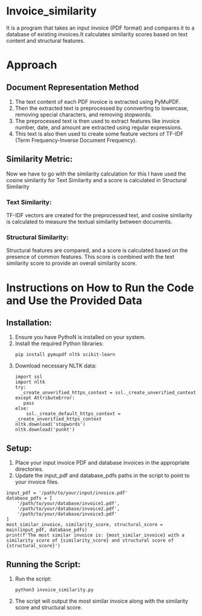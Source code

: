 # Invoice_similarity
It is a program that takes an input invoice (PDF format) and compares it to a database of existing invoices.It calculates similarity scores based on text content and structural features.

# Approach
## Document Representation Method
1. The text content of each PDF invoice is extracted using PyMuPDF.
2. Then the extracted text is preprocessed by connverting to lowercase, removing special characters, and removing stopwords.
3. The preprocessed text is then used to extract features like invoice number, date, and amount are extracted using regular expressions.
4. This text is also then used to create some feature vectors of TF-IDF (Term Frequency-Inverse Document Frequency).

## Similarity Metric:
Now we have to go with the similarity calculation for this I have used the cosine similarity for Text Similarity and a score is calculated in Structural Similarity
### Text Similarity:
TF-IDF vectors are created for the preprocessed text, and cosine similarity is calculated to measure the textual similarity between documents.
### Structural Similarity:
Structural features are compared, and a score is calculated based on the presence of common features. This score is combined with the text similarity score to provide an overall similarity score.

# Instructions on How to Run the Code and Use the Provided Data
## Installation:

1. Ensure you have PythoN is installed on your system.
2. Install the required Python libraries:
    ```
   pip install pymupdf nltk scikit-learn
    ```
3. Download necessary NLTK data:
   ```
   import ssl
   import nltk
   try:
     _create_unverified_https_context = ssl._create_unverified_context
   except AttributeError:
      pass
   else:
       ssl._create_default_https_context = _create_unverified_https_context
   nltk.download('stopwords')
   nltk.download('punkt')
   ```
## Setup:
1. Place your input invoice PDF and database invoices in the appropriate directories.
2. Update the input_pdf and database_pdfs paths in the script to point to your invoice files.

```
input_pdf = '/path/to/your/input/invoice.pdf'
database_pdfs = [
    '/path/to/your/database/invoice1.pdf',
    '/path/to/your/database/invoice2.pdf',
    '/path/to/your/database/invoice3.pdf'
]
most_similar_invoice, similarity_score, structural_score = main(input_pdf, database_pdfs)
print(f'The most similar invoice is: {most_similar_invoice} with a similarity score of {similarity_score} and structural score of {structural_score}')
```

## Running the Script:
1. Run the script:
   ```
   python3 invoice_similarity.py
   ```
2. The script will output the most similar invoice along with the similarity score and structural score. 
